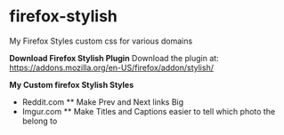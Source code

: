 firefox-stylish
===============

My Firefox Styles custom css for various domains

**Download Firefox Stylish Plugin**
Download the plugin at:
https://addons.mozilla.org/en-US/firefox/addon/stylish/


**My Custom firefox Stylish Styles**

* Reddit.com
** Make Prev and Next links Big
* Imgur.com
** Make Titles and Captions easier to tell which photo the belong to


